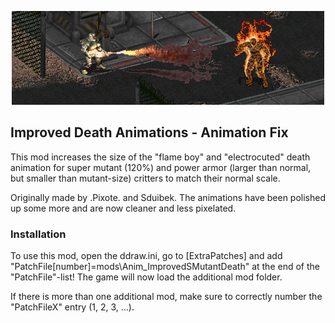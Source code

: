 <p align="center"><img src="Anim_ImprovedSMutantDeath.png" alt="Flameboy size fix for Mutants"/></p>

Improved Death Animations - Animation Fix
-----------------

This mod increases the size of the "flame boy" and "electrocuted" death animation for super mutant (120%) and power armor (larger than normal, but smaller than mutant-size) critters to match their normal scale.

Originally made by .Pixote. and Sduibek. The animations have been polished up some more and are now cleaner and less pixelated.

### Installation
To use this mod, open the ddraw.ini, go to [ExtraPatches] and add "PatchFile[number]=mods\Anim_ImprovedSMutantDeath" at the end of the "PatchFile"-list!
The game will now load the additional mod folder.

If there is more than one additional mod, make sure to correctly number the "PatchFileX" entry (1, 2, 3, ...).
